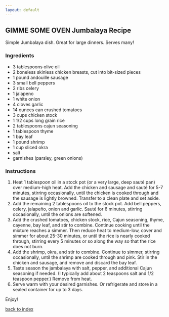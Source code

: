 ```yaml
---
layout: default
---
```


<!---
This is a comment. Note the triple dash to start, but double to end
-->

## GIMME SOME OVEN Jumbalaya Recipe
<!---
Put your name or github username somewhere
usernam: moses135069
-->

Simple Jumbalaya dish. Great for large dinners. Serves many!

### Ingredients
- 3 tablespoons olive oil
- 2 boneless skinless chicken breasts, cut into bit-sized pieces
- 1 pound andouille sausage
- 3 small bell peppers
- 2 ribs celery
- 1 jalapeno
- 1 white onion
- 4 cloves garlic
- 14 ounces can crushed tomatoes
- 3 cups chicken stock
- 1 1/2 cups long grain rice
- 2 tablespoons cajun seasoning
- 1 tablespoon thyme
- 1 bay leaf
- 1 pound shrimp
- 1 cup sliced okra
- salt
- garnishes (parsley, green onions)

### Instructions
1. Heat 1 tablespoon oil in a stock pot (or a very large, deep sauté pan) over medium-high heat.  Add the chicken and sausage and sauté for 5-7 minutes, stirring occasionally, until the chicken is cooked through and the sausage is lightly browned.  Transfer to a clean plate and set aside.
2. Add the remaining 2 tablespoons oil to the stock pot.  Add bell peppers, celery, jalapeño, onion and garlic. Sauté for 6 minutes, stirring occasionally, until the onions are softened.
3. Add the crushed tomatoes, chicken stock, rice, Cajun seasoning, thyme, cayenne, bay leaf, and stir to combine.  Continue cooking until the mixture reaches a simmer.  Then reduce heat to medium-low, cover and simmer for about 25-30 minutes, or until the rice is nearly cooked through, stirring every 5 minutes or so along the way so that the rice does not burn.
4. Add the shrimp, okra, and stir to combine. Continue to simmer, stirring occasionally, until the shrimp are cooked through and pink. Stir in the chicken and sausage, and remove and discard the bay leaf.
5. Taste season the jambalaya with salt, pepper, and additional Cajun seasoning if needed.  (I typically add about 2 teaspoons salt and 1/2 teaspoon pepper.)  Remove from heat.
6. Serve warm with your desired garnishes.  Or refrigerate and store in a sealed container for up to 3 days.

Enjoy!

<!--
Keep this link to return to the index
-->
[back to index](../)